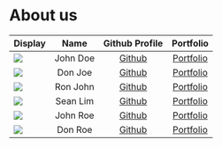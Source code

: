 # About us

Display | Name | Github Profile | Portfolio 
--------|:----:|:--------------:|:---------:
![](https://via.placeholder.com/100.png?text=Photo) | John Doe | [Github](https://github.com/) | [Portfolio](docs/team/johndoe.md)
![](https://via.placeholder.com/100.png?text=Photo) | Don Joe | [Github](https://github.com/) | [Portfolio](docs/team/johndoe.md)
![](https://via.placeholder.com/100.png?text=Photo) | Ron John | [Github](https://github.com/) | [Portfolio](docs/team/johndoe.md)
![](https://via.placeholder.com/100.png?text=Photo) | Sean Lim | [Github](https://github.com/Aseanseen) | [Portfolio](docs/team/seanlim.md)
![](https://via.placeholder.com/100.png?text=Photo) | John Roe | [Github](https://github.com/) | [Portfolio](docs/team/johndoe.md)
![](https://www.google.com/url?sa=i&url=https%3A%2F%2Fwww.thoughtco.com%2Ffun-facts-about-ducks-4043231&psig=AOvVaw3goHQ59ZTgbn9-TVUa8Fx8&ust=1601603208625000&source=images&cd=vfe&ved=0CAIQjRxqFwoTCMCr_oSjkuwCFQAAAAAdAAAAABAD?text=Photo) | Don Roe | [Github](https://github.com/wangqinNick) | [Portfolio](docs/team/johndoe.md)
